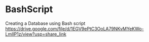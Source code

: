 # BashScript
Creating a Database using Bash script
https://drive.google.com/file/d/1EGV9ePtC3OoLA79NKvMYeKWo-LmIlP1z/view?usp=share_link
